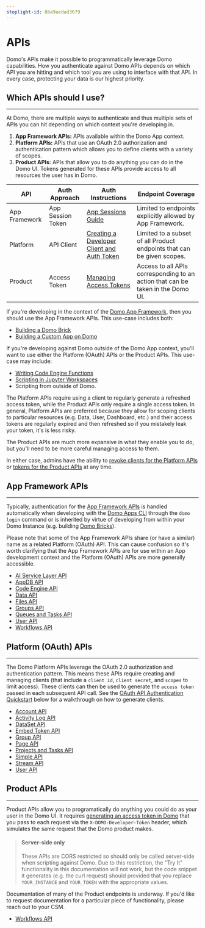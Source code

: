```yaml
---
stoplight-id: 8ba9aedad3679
---
```


# APIs

Domo's APIs make it possible to programmatically leverage Domo capabilities. How you authenticate against Domo APIs depends on which API you are hitting and which tool you are using to interface with that API. In every case, protecting your data is our highest priority.


## Which APIs should I use?
---
At Domo, there are multiple ways to authenticate and thus multiple sets of APIs you can hit depending on which context you're developing in.

1. **App Framework APIs:** APIs available within the Domo App context.
2. **Platform APIs:** APIs that use an OAuth 2.0 authorization and authentication pattern which allows you to define clients with a variety of scopes.
3. **Product APIs:** APIs that allow you to do anything you can do in the Domo UI. Tokens generated for these APIs provide access to all resources the user has in Domo.


API | Auth Approach | Auth Instructions | Endpoint Coverage
---------|----------|---------|----------
 App Framework | App Session Token | [App Sessions Guide](../Apps/App-Framework/Guides/app-sessions.md) | Limited to endpoints explicitly allowed by App Framework.
 Platform | API Client | [Creating a Developer Client and Auth Token](https://developer.domo.com/portal/1845fc11bbe5d-api-authentication) | Limited to  a subset of all Product endpoints that can be given scopes.
 Product | Access Token | [Managing Access Tokens](https://domo-support.domo.com/s/article/360042934494?language=en_US) | Access to all APIs corresponding to an action that can be taken in the Domo UI.


If you're developing in the context of the [Domo App Framework](../Apps/App-Framework/Welcome.md), then you should use the App Framework APIs. This use-case includes both:
- [Building a Domo Brick](../Apps/DDX-Bricks/Quickstart/overview.md)
- [Building a Custom App on Domo](../Apps/App-Framework/Welcome.md)

If you're developing against Domo outside of the Domo App context, you'll want to use either the Platform (OAuth) APIs or the Product APIs. This use-case may include:
- [Writing Code Engine Functions](https://domo-support.domo.com/s/article/000005173?language=en_US)
- [Scripting in Jupyter Workspaces](../Data-Science/jupyter.md)
- Scripting from outside of Domo.

The Platform APIs require using a client to regularly generate a refreshed access token, while the Product APIs only require a single access token. In general, Platform APIs are preferred because they allow for scoping clients to particular resources (e.g. Data, User, Dashboard, etc.) and their access tokens are regularly expired and then refreshed so if you mistakely leak your token, it's is less risky. 

The Product APIs are much more expansive in what they enable you to do, but you'll need to be more careful managing access to them.

In either case, admins have the ability to [revoke clients for the Platform APIs](https://domo-support.domo.com/s/article/000005240?language=en_US) or [tokens for the Product APIs](https://domo-support.domo.com/s/article/360042934494?language=en_US) at any time.

## App Framework APIs
---

Typically, authentication for the [App Framework APIs](../Domo-App-APIs/AppDB-API.md) is handled automatically when developing with the [Domo Apps CLI](../Apps/App-Framework/Tools/domo-CLI.md) through the `domo login` command or is inherited by virtue of developing from within your Domo Instance (e.g. building [Domo Bricks](../Apps/DDX-Bricks/Quickstart/overview.md)).


Please note that some of the App Framework APIs share (or have a similar) name as a related Platform (OAuth) API. This can cause confusion so it's worth clarifying that the App Framework APIs are for use within an App development context and the Platform (OAuth) APIs are more generally accessible.

- [AI Service Layer API](../Domo-App-APIs/AI-Service-Layer-API.md)
- [AppDB API](../Domo-App-APIs/AppDB-API.md)
- [Code Engine API](../Domo-App-APIs/Code-Engine-API.md)
- [Data API](../Domo-App-APIs/Data-API.md)
- [Files API](../Domo-App-APIs/Files-API.md)
- [Groups API](../Domo-App-APIs/Groups-API.md)
- [Queues and Tasks API](../Domo-App-APIs/Queues-and-Tasks-API.md)
- [User API](../Domo-App-APIs/User-API.md)
- [Workflows API](../Domo-App-APIs/Workflows-API.md)


## Platform (OAuth) APIs
---
The Domo Platform APIs leverage the OAuth 2.0 authorization and authentication pattern. This means
these APIs require creating and managing clients (that include a `client id`, `client secret`, and `scopes` to limit access). These clients can then be used to generate the `access token` passed in each subsequent API call. See the [OAuth API Authentication Quickstart](#quickstart) below for a walkthrough on how to generate clients. 

- [Account API](../API-Reference/Domo-APIs/Account-API.yaml)
- [Activity Log API](../API-Reference/Domo-APIs/Activity-Log-API.yaml)
- [DataSet API](../API-Reference/Domo-APIs/DataSet-API.yaml)
- [Embed Token API](../API-Reference/Embed-APIs/Embed-Token-API.yaml)
- [Group API](../API-Reference/Domo-APIs/Group-API.yaml)
- [Page API](../API-Reference/Domo-APIs/Page-API.yaml)
- [Projects and Tasks API](../API-Reference/Domo-APIs/Projects-And-Tasks-API.yaml)
- [Simple API](../API-Reference/Domo-APIs/Simple-API.yaml)
- [Stream API](../API-Reference/Domo-APIs/Stream-API.yaml)
- [User API](../API-Reference/Domo-APIs/User-API.yaml)



## Product APIs
---

Product APIs allow you to programatically do anything you could do as your user in the Domo UI. It requires [generating an access token in Domo](https://domo-support.domo.com/s/article/360042934494?language=en_US) that you pass to each request via the `X-DOMO-Developer-Token` header, which simulates the same request that the Domo product makes.

<!-- theme: warning -->
> #### Server-side only
>
> These APIs are CORS restricted so should only be called server-side when scripting against Domo. Due to this restriction, the "Try It" functionality in this documentation will not work, but the code snippet it generates (e.g. the curl request) should provided that you replace `YOUR_INSTANCE` and `YOUR_TOKEN` with the appropriate values.

Documentation of many of the Product endpoints is underway. If you'd like to request documentation for a particular piece of functionality, please reach out to your CSM.

- [Workflows API](../API-Reference/Product-APIs/Workflows.yaml)



